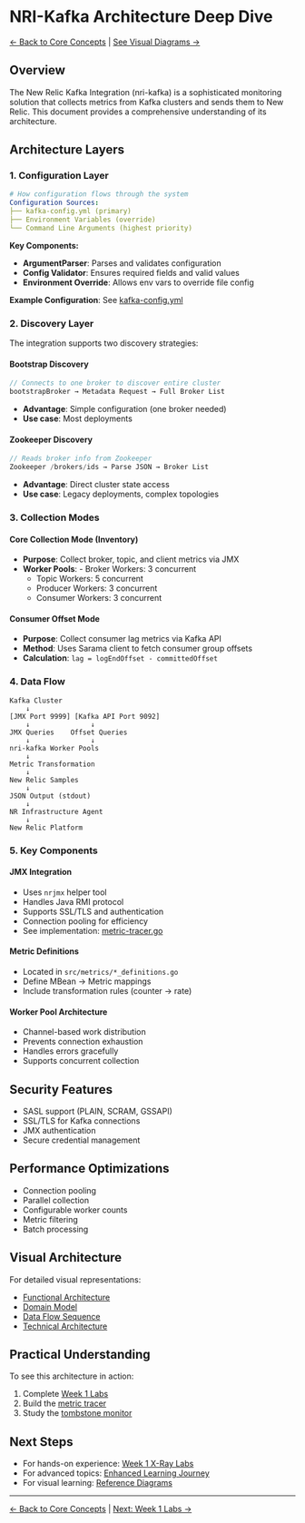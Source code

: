 # NRI-Kafka Architecture Deep Dive

[← Back to Core Concepts](../00-foundation/core-concepts.md) | [See Visual Diagrams →](../../reference-diagrams/README.md)

## Overview
The New Relic Kafka Integration (nri-kafka) is a sophisticated monitoring solution that collects metrics from Kafka clusters and sends them to New Relic. This document provides a comprehensive understanding of its architecture.

## Architecture Layers

### 1. Configuration Layer
```yaml
# How configuration flows through the system
Configuration Sources:
├── kafka-config.yml (primary)
├── Environment Variables (override)
└── Command Line Arguments (highest priority)
```

**Key Components:**
- **ArgumentParser**: Parses and validates configuration
- **Config Validator**: Ensures required fields and valid values
- **Environment Override**: Allows env vars to override file config

**Example Configuration**: See [kafka-config.yml](../../labs/week1-xray/configs/kafka-config.yml)

### 2. Discovery Layer
The integration supports two discovery strategies:

#### Bootstrap Discovery
```go
// Connects to one broker to discover entire cluster
bootstrapBroker → Metadata Request → Full Broker List
```
- **Advantage**: Simple configuration (one broker needed)
- **Use case**: Most deployments

#### Zookeeper Discovery
```go
// Reads broker info from Zookeeper
Zookeeper /brokers/ids → Parse JSON → Broker List
```
- **Advantage**: Direct cluster state access
- **Use case**: Legacy deployments, complex topologies

### 3. Collection Modes

#### Core Collection Mode (Inventory)
- **Purpose**: Collect broker, topic, and client metrics via JMX
- **Worker Pools**:  - Broker Workers: 3 concurrent
  - Topic Workers: 5 concurrent  
  - Producer Workers: 3 concurrent
  - Consumer Workers: 3 concurrent

#### Consumer Offset Mode
- **Purpose**: Collect consumer lag metrics via Kafka API
- **Method**: Uses Sarama client to fetch consumer group offsets
- **Calculation**: `lag = logEndOffset - committedOffset`

### 4. Data Flow

```
Kafka Cluster
    ↓
[JMX Port 9999] [Kafka API Port 9092]
    ↓               ↓
JMX Queries    Offset Queries
    ↓               ↓
nri-kafka Worker Pools
    ↓
Metric Transformation
    ↓
New Relic Samples
    ↓
JSON Output (stdout)
    ↓
NR Infrastructure Agent
    ↓
New Relic Platform
```

### 5. Key Components

#### JMX Integration
- Uses `nrjmx` helper tool
- Handles Java RMI protocol
- Supports SSL/TLS and authentication
- Connection pooling for efficiency
- See implementation: [metric-tracer.go](../../debugging-toolkit/metric-tracer.go)

#### Metric Definitions
- Located in `src/metrics/*_definitions.go`
- Define MBean → Metric mappings
- Include transformation rules (counter → rate)

#### Worker Pool Architecture
- Channel-based work distribution
- Prevents connection exhaustion
- Handles errors gracefully
- Supports concurrent collection

## Security Features
- SASL support (PLAIN, SCRAM, GSSAPI)
- SSL/TLS for Kafka connections
- JMX authentication
- Secure credential management

## Performance Optimizations
- Connection pooling
- Parallel collection
- Configurable worker counts
- Metric filtering
- Batch processing

## Visual Architecture

For detailed visual representations:
- [Functional Architecture](../../reference-diagrams/functional-architecture.mmd)
- [Domain Model](../../reference-diagrams/domain-model.mmd)
- [Data Flow Sequence](../../reference-diagrams/data-flow-sequence.mmd)
- [Technical Architecture](../../reference-diagrams/technical-architecture.mmd)

## Practical Understanding

To see this architecture in action:
1. Complete [Week 1 Labs](../../labs/week1-xray/README.md)
2. Build the [metric tracer](../../debugging-toolkit/metric-tracer.go)
3. Study the [tombstone monitor](../../custom-integrations/tombstone-monitor/)

## Next Steps

- For hands-on experience: [Week 1 X-Ray Labs](../../labs/week1-xray/README.md)
- For advanced topics: [Enhanced Learning Journey](../02-advanced/enhanced-learning-journey.md)
- For visual learning: [Reference Diagrams](../../reference-diagrams/README.md)

---

[← Back to Core Concepts](../00-foundation/core-concepts.md) | [Next: Week 1 Labs →](../../labs/week1-xray/README.md)